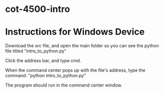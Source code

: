  # cot-4500-intro
 # Instructions for Windows Device
Download the src file, and open the main folder so you can see the python file titled "intro_to_python.py"

Click the address bar, and type cmd.

When the command center pops up with the file's address, type the command: "python intro_to_python.py"

The program should run in the command center window.
